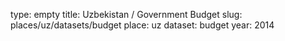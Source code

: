 type: empty
title: Uzbekistan / Government Budget
slug: places/uz/datasets/budget
place: uz
dataset: budget
year: 2014
